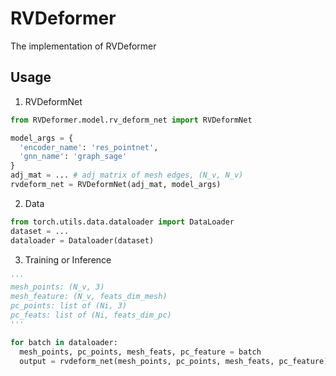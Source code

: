 # RVDeformer
The implementation of RVDeformer

## Usage

1. RVDeformNet
~~~ python
from RVDeformer.model.rv_deform_net import RVDeformNet

model_args = {
  'encoder_name': 'res_pointnet',
  'gnn_name': 'graph_sage'
}
adj_mat = ... # adj matrix of mesh edges, (N_v, N_v)
rvdeform_net = RVDeformNet(adj_mat, model_args)
~~~

2. Data
~~~ python
from torch.utils.data.dataloader import DataLoader
dataset = ...
dataloader = Dataloader(dataset)
~~~

3. Training or Inference
~~~ python
'''
mesh_points: (N_v, 3)
mesh_feature: (N_v, feats_dim_mesh)
pc_points: list of (Ni, 3)
pc_feats: list of (Ni, feats_dim_pc)
'''

for batch in dataloader:
  mesh_points, pc_points, mesh_feats, pc_feature = batch
  output = rvdeform_net(mesh_points, pc_points, mesh_feats, pc_feature)
~~~
